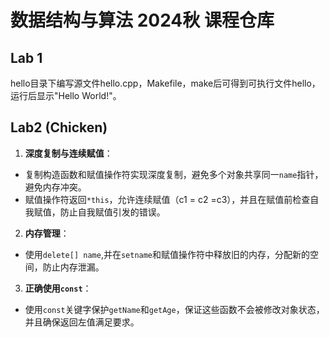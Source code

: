 # 数据结构与算法 2024秋 课程仓库
## Lab 1

hello目录下编写源文件hello.cpp，Makefile，make后可得到可执行文件hello，运行后显示"Hello World!"。

## Lab2 (Chicken)

1. **深度复制与连续赋值**：

* 复制构造函数和赋值操作符实现深度复制，避免多个对象共享同一`name`指针，避免内存冲突。
* 赋值操作符返回`*this`，允许连续赋值（c1 = c2 =c3），并且在赋值前检查自我赋值，防止自我赋值引发的错误。


2. **内存管理**：

* 使用`delete[] name`,并在`setname`和赋值操作符中释放旧的内存，分配新的空间，防止内存泄漏。

3. **正确使用`const`**：
* 使用`const`关键字保护`getName`和`getAge`，保证这些函数不会被修改对象状态，并且确保返回左值满足要求。